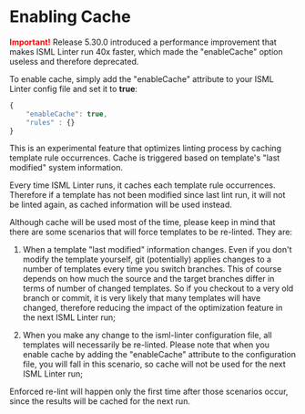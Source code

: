 # Enabling Cache

**<span style="color:red">Important!</span>** Release 5.30.0 introduced a performance improvement that makes ISML Linter run 40x faster, which made the "enableCache" option useless and therefore deprecated.

To enable cache, simply add the "enableCache" attribute to your ISML Linter config file and set it to **true**:
```js
{ 
    "enableCache": true,
    "rules" : {}
}
```

This is an experimental feature that optimizes linting process by caching template rule occurrences. Cache is triggered based on template's "last modified" system information.

Every time ISML Linter runs, it caches each template rule occurrences. Therefore if a template has not been modified since last lint run, it will not be linted again, as cached information will be used instead.

Although cache will be used most of the time, please keep in mind that there are some scenarios that will force templates to be re-linted. They are:

1. When a template "last modified" information changes. Even if you don't modify the template yourself, git (potentially) applies changes to a number of templates every time you switch branches. This of course depends on how much the source and the target branches differ in terms of number of changed templates. So if you checkout to a very old branch or commit, it is very likely that many templates will have changed, therefore reducing the impact of the optimization feature in the next ISML Linter run;

2. When you make any change to the isml-linter configuration file, all templates will necessarily be re-linted. Please note that when you enable cache by adding the "enableCache" attribute to the configuration file, you will fall in this scenario, so cache will not be used for the next ISML Linter run;

Enforced re-lint will happen only the first time after those scenarios occur, since the results will be cached for the next run.
